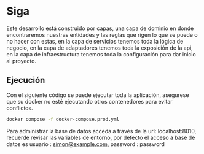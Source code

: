 # Siga

Este desarrollo está construido por capas, una capa de dominio en donde encontraremos nuestras entidades y las reglas que rigen lo que se puede o no hacer con estas, en la capa de servicios tenemos toda la lógica de negocio, en la capa de adaptadores tenemos toda la exposición de la api, en la capa de infraestructura tenemos toda la configuración para dar inicio al proyecto.



## Ejecución

Con el siguiente código se puede ejecutar toda la aplicación, asegurese que su docker no esté ejecutando otros contenedores para evitar conflictos.

```bash
docker compose -f docker-compose.prod.yml
```



Para administrar la base de datos acceda a través de la url: localhost:8010, recuerde revisar las variables de entorno, por defecto el acceso a base de datos es usuario : simon@example.com, password : password